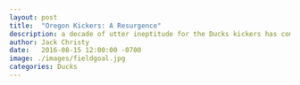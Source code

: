 ```yaml
---
layout: post
title:  "Oregon Kickers: A Resurgence"
description: a decade of utter ineptitude for the Ducks kickers has come to and end.
author: Jack Christy
date:   2016-08-15 12:00:00 -0700
image: ./images/fieldgoal.jpg
categories: Ducks
---
```

